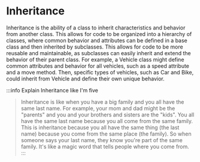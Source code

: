 # Inheritance

Inheritance is the ability of a class to inherit characteristics and behavior from another class. This allows for code to be organized into a hierarchy of classes, where common behavior and attributes can be defined in a base class and then inherited by subclasses. This allows for code to be more reusable and maintainable, as subclasses can easily inherit and extend the behavior of their parent class. For example, a Vehicle class might define common attributes and behavior for all vehicles, such as a speed attribute and a move method. Then, specific types of vehicles, such as Car and Bike, could inherit from Vehicle and define their own unique behavior.

:::info Explain Inheritance like I'm five
> Inheritance is like when you have a big family and you all have the same last name. For example, your mom and dad might be the "parents" and you and your brothers and sisters are the "kids". You all have the same last name because you all come from the same family. This is inheritance because you all have the same thing (the last name) because you come from the same place (the family). So when someone says your last name, they know you're part of the same family. It's like a magic word that tells people where you come from. 
:::
